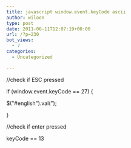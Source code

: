```yaml
---
title: javascript window.event.keyCode ascii
author: wiloon
type: post
date: 2011-06-11T12:07:19+00:00
url: /?p=230
bot_views:
  - 7
categories:
  - Uncategorized

---
```

//check if ESC pressed
  
if (window.event.keyCode == 27) {
		  
$("#english").val(");
	  
}

//check if enter pressed
  
keyCode == 13